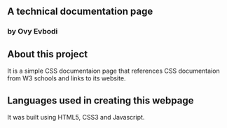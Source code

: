 ## A technical documentation page
### by Ovy Evbodi


## About this project
It is a simple CSS documentaion page that references CSS documentaion from W3 schools and links to its website.


## Languages used in creating this webpage
It was built using HTML5, CSS3 and Javascript.